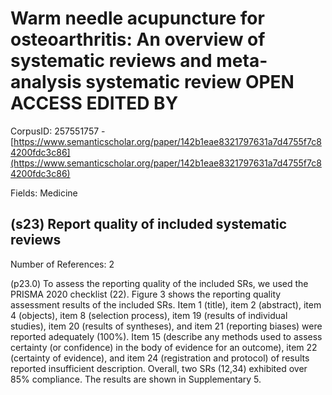 # Warm needle acupuncture for osteoarthritis: An overview of systematic reviews and meta-analysis systematic review OPEN ACCESS EDITED BY

CorpusID: 257551757 - [https://www.semanticscholar.org/paper/142b1eae8321797631a7d4755f7c84200fdc3c86](https://www.semanticscholar.org/paper/142b1eae8321797631a7d4755f7c84200fdc3c86)

Fields: Medicine

## (s23) Report quality of included systematic reviews
Number of References: 2

(p23.0) To assess the reporting quality of the included SRs, we used the PRISMA 2020 checklist (22). Figure 3 shows the reporting quality assessment results of the included SRs. Item 1 (title), item 2 (abstract), item 4 (objects), item 8 (selection process), item 19 (results of individual studies), item 20 (results of syntheses), and item 21 (reporting biases) were reported adequately (100%). Item 15 (describe any methods used to assess certainty (or confidence) in the body of evidence for an outcome), item 22 (certainty of evidence), and item 24 (registration and protocol) of results reported insufficient description. Overall, two SRs (12,34) exhibited over 85% compliance. The results are shown in Supplementary 5. 
